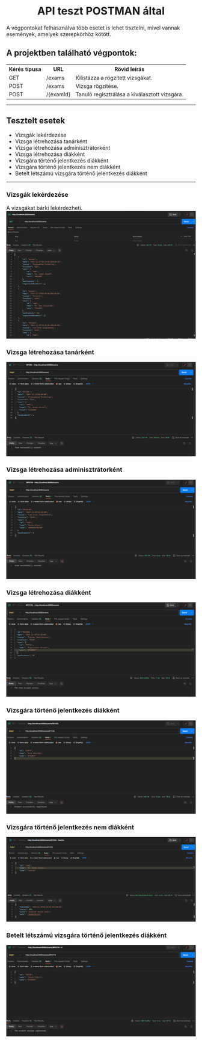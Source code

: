 <h1 style="text-align: center"> API teszt POSTMAN által</h1>

A végpontokat felhasználva több esetet is lehet tisztelni, mivel vannak események, amelyek szerepkörhöz kötött.
## A projektben található végpontok:
<table>
    <tr>
        <th>Kérés típusa</th>
        <th>URL</th>
        <th>Rövid leírás</th>
    </tr>
    <tr>
        <td>GET</td>
        <td>/exams</td>
        <td>Kilistázza a rögzített vizsgákat.</td>
    </tr>
    <tr>
        <td>POST</td>
        <td>/exams</td>
        <td>Vizsga rögzítése.</td>
    </tr>
    <tr>
        <td>POST</td>
        <td>/{examId}</td>
        <td>Tanuló regisztrálása a kiválasztott vizsgára.</td>
    </tr>
</table>

<hr />

## Tesztelt esetek
* Vizsgák lekérdezése
* Vizsga létrehozása tanárként
* Vizsga létrehozása adminisztrátorként
* Vizsga létrehozása diákként
* Vizsgára történő jelentkezés diákként
* Vizsgára történő jelentkezés nem diákként
* Betelt létszámú vizsgára történő jelentkezés diákként

<hr />




### Vizsgák lekérdezése
A vizsgákat bárki lekérdezheti.
![AllExams](pictures/exams.png)

### Vizsga létrehozása tanárként
![CreateExam](pictures/createexamteacher.png)

### Vizsga létrehozása adminisztrátorként
![CreateExam](pictures/createexamadministrator.png)

### Vizsga létrehozása diákként
![CreateExam](pictures/createexamstudent.png)

### Vizsgára történő jelentkezés diákként
![RegisterStudent](pictures/registerstudent.png)

### Vizsgára történő jelentkezés nem diákként
![RegisterNotStudent](pictures/registerstudentasteacher.png)

### Betelt létszámú vizsgára történő jelentkezés diákként
![ExamFull](pictures/registerstudentfull.png)
